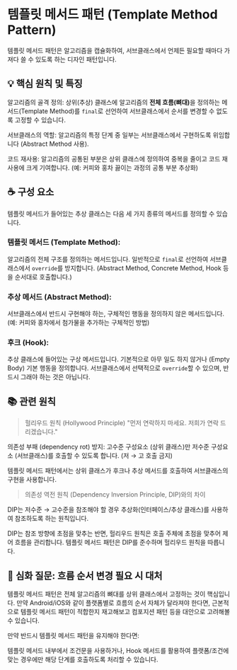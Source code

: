 
# 템플릿 메서드 패턴 (Template Method Pattern)
템플릿 메서드 패턴은 알고리즘을 캡슐화하여, 서브클래스에서 언제든 필요할 때마다 가져다 쓸 수 있도록 하는 디자인 패턴입니다.

## 💡 핵심 원칙 및 특징
알고리즘의 골격 정의: 상위(추상) 클래스에 알고리즘의 <b>전체 흐름(뼈대)</b>을 정의하는 메서드(Template Method)를 `final`로 선언하여 서브클래스에서 순서를 변경할 수 없도록 고정할 수 있습니다.

서브클래스의 역할: 알고리즘의 특정 단계 중 일부는 서브클래스에서 구현하도록 위임합니다 (Abstract Method 사용).

코드 재사용: 알고리즘의 공통된 부분은 상위 클래스에 정의하여 중복을 줄이고 코드 재사용에 크게 기여합니다. (예: 커피와 홍차 끓이는 과정의 공통 부분 추상화)

## ☕️ 구성 요소
템플릿 메서드가 들어있는 추상 클래스는 다음 세 가지 종류의 메서드를 정의할 수 있습니다.

### 템플릿 메서드 (Template Method):
알고리즘의 전체 구조를 정의하는 메서드입니다.
일반적으로 `final`로 선언하여 서브클래스에서 `override`를 방지합니다.
(Abstract Method, Concrete Method, Hook 등을 순서대로 호출합니다.)

### 추상 메서드 (Abstract Method):
서브클래스에서 반드시 구현해야 하는, 구체적인 행동을 정의하지 않은 메서드입니다.
(예: 커피와 홍차에서 첨가물을 추가하는 구체적인 방법)

### 후크 (Hook):
추상 클래스에 들어있는 구상 메서드입니다.
기본적으로 아무 일도 하지 않거나 (Empty Body) 기본 행동을 정의합니다.
서브클래스에서 선택적으로 `override`할 수 있으며, 반드시 그래야 하는 것은 아닙니다.

## 📚 관련 원칙
> 헐리우드 원칙 (Hollywood Principle) "먼저 연락하지 마세요. 저희가 연락 드리겠습니다."

의존성 부패 (dependency rot) 방지: 고수준 구성요소 (상위 클래스)만 저수준 구성요소 (서브클래스)를 호출할 수 있도록 합니다. (저 → 고 호출 금지)

템플릿 메서드 패턴에서는 상위 클래스가 후크나 추상 메서드를 호출하여 서브클래스의 구현을 사용합니다.

> 의존성 역전 원칙 (Dependency Inversion Principle, DIP)와의 차이

DIP는 저수준 → 고수준을 참조해야 할 경우 추상화(인터페이스/추상 클래스)를 사용하여 참조하도록 하는 원칙입니다.

DIP는 참조 방향에 초점을 맞추는 반면, 헐리우드 원칙은 호출 주체에 초점을 맞추어 제어 흐름을 관리합니다. 템플릿 메서드 패턴은 DIP를 준수하며 헐리우드 원칙을 따릅니다.


## 🤔 심화 질문: 흐름 순서 변경 필요 시 대처
템플릿 메서드 패턴은 전체 알고리즘의 뼈대를 상위 클래스에서 고정하는 것이 핵심입니다. 만약 Android/iOS와 같이 플랫폼별로 흐름의 순서 자체가 달라져야 한다면, 근본적으로 템플릿 메서드 패턴이 적합한지 재고해보고 컴포지션 패턴 등을 대안으로 고려해볼 수 있습니다.

만약 반드시 템플릿 메서드 패턴을 유지해야 한다면:

템플릿 메서드 내부에서 조건문을 사용하거나, Hook 메서드를 활용하여 플랫폼/조건에 맞는 경우에만 해당 단계를 호출하도록 처리할 수 있습니다.
